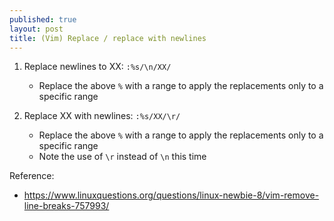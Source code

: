 ```yaml
---
published: true
layout: post
title: (Vim) Replace / replace with newlines
---
```


1.  Replace newlines to XX: `:%s/\n/XX/`
    - Replace the above `%` with a range to apply the replacements only to a specific range

2.  Replace XX with newlines: `:%s/XX/\r/`
    - Replace the above `%` with a range to apply the replacements only to a specific range
    - Note the use of `\r` instead of `\n` this time


Reference:
- <https://www.linuxquestions.org/questions/linux-newbie-8/vim-remove-line-breaks-757993/>
